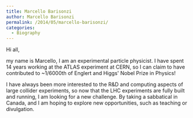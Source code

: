 ```yaml
---
title: Marcello Barisonzi
author: Marcello Barisonzi
permalink: /2014/05/marcello-barisonzi/
categories:
  - Biography
---
```

Hi all,

my name is Marcello, I am an experimental particle physicist. I have spent 14 years working at the ATLAS experiment at CERN, so I can claim to have contributed to ~1/6000th of Englert and Higgs' Nobel Prize in Physics!

I have always been more interested to the R&D and computing aspects of large collider experiments, so now that the LHC experiments are fully built and running, I am looking for a new challenge. By taking a sabbatical in Canada, and I am hoping to explore new opportunities, such as teaching or divulgation.
